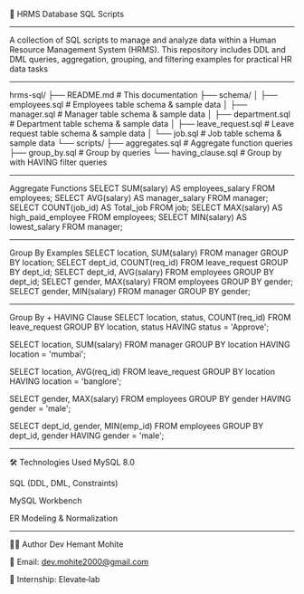 🧩 HRMS Database SQL Scripts

---

A collection of SQL scripts to manage and analyze data within a Human Resource Management System (HRMS).
This repository includes DDL and DML queries, aggregation, grouping, and filtering examples for practical HR data tasks

---

hrms-sql/
├── README.md              # This documentation
├── schema/
│   ├── employees.sql      # Employees table schema & sample data
│   ├── manager.sql        # Manager table schema & sample data
│   ├── department.sql     # Department table schema & sample data
│   ├── leave_request.sql  # Leave request table schema & sample data
│   └── job.sql            # Job table schema & sample data
└── scripts/
    ├── aggregates.sql     # Aggregate function queries
    ├── group_by.sql       # Group by queries
    └── having_clause.sql  # Group by with HAVING filter queries

---

Aggregate Functions
SELECT SUM(salary) AS employees_salary FROM employees;
SELECT AVG(salary) AS manager_salary FROM manager;
SELECT COUNT(job_id) AS Total_job FROM job;
SELECT MAX(salary) AS high_paid_employee FROM employees;
SELECT MIN(salary) AS lowest_salary FROM manager;

---

Group By Examples
SELECT location, SUM(salary) FROM manager GROUP BY location;
SELECT dept_id, COUNT(req_id) FROM leave_request GROUP BY dept_id;
SELECT dept_id, AVG(salary) FROM employees GROUP BY dept_id;
SELECT gender, MAX(salary) FROM employees GROUP BY gender;
SELECT gender, MIN(salary) FROM manager GROUP BY gender;

---

Group By + HAVING Clause
SELECT location, status, COUNT(req_id)
  FROM leave_request
  GROUP BY location, status
  HAVING status = 'Approve';

SELECT location, SUM(salary)
  FROM manager
  GROUP BY location
  HAVING location = 'mumbai';

SELECT location, AVG(req_id)
  FROM leave_request
  GROUP BY location
  HAVING location = 'banglore';

SELECT gender, MAX(salary)
  FROM employees
  GROUP BY gender
  HAVING gender = 'male';

SELECT dept_id, gender, MIN(emp_id)
  FROM employees
  GROUP BY dept_id, gender
  HAVING gender = 'male';

---

🛠 Technologies Used
MySQL 8.0

SQL (DDL, DML, Constraints)

MySQL Workbench

ER Modeling & Normalization

---

  🧑‍💻 Author
Dev Hemant Mohite

📧 Email: dev.mohite2000@gmail.com

🏫 Internship: Elevate‑lab
